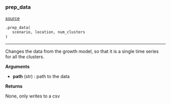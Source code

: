#


### prep_data
[source](https://github.com/allfed/Seaweed-Upscaling-Model/blob/master/src/preprocessing.py/#L9)
```python
.prep_data(
   scenario, location, num_clusters
)
```

---
Changes the data from the growth model, so that it is a
single time series for all the clusters.

**Arguments**

* **path** (str) : path to the data


**Returns**

None, only writes to a csv
